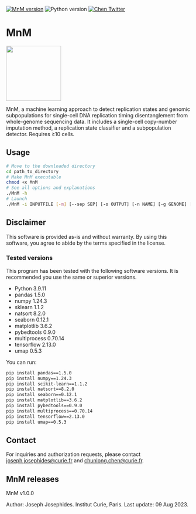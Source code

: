 [![MnM version](https://img.shields.io/badge/release-1.0.0-blue)](https://github.com/CL-CHEN-Lab/MnM/releases/latest)
![Python version](https://img.shields.io/badge/Python-3-yellow?logo=python)
[![Chen Twitter](https://img.shields.io/badge/Share%20it-black?logo=X)](https://twitter.com/TeamChenCurie)


# MnM

<img src="https://xfer.curie.fr/get/nil/DYswdDZesK2/MnM.logo.png" width="150" height="150" />

MnM, a machine learning approach to detect replication states and genomic subpopulations for single-cell DNA replication timing disentanglement from whole-genome sequencing data. It includes a single-cell copy-number imputation method, a replication state classifier and a subpopulation detector.
Requires ≥10 cells.

## Usage

```bash
# Move to the downloaded directory
cd path_to_directory
# Make MnM executable
chmod +x MnM
# See all options and explanations
./MnM -h
# Launch
./MnM -i INPUTFILE [-m] [--sep SEP] [-o OUTPUT] [-n NAME] [-g GENOME] [-w WINDOWSIZE] [--seed SEED] [--maxcells MAXCELLS] [-r] [-s] [--cpu CPU] [--CNcol CNCOL] [--Cellcol CELLCOL] [--groups GROUPS] [-p] [-b] [-v] [-h]
```

## Disclaimer

This software is provided as-is and without warranty. By using this software, you agree to abide by the terms specified in the license.

### Tested versions

This program has been tested with the following software versions. It is recommended you use the same or superior versions.
* Python 3.9.11
* pandas 1.5.0
* numpy 1.24.3
* sklearn 1.1.2
* natsort 8.2.0
* seaborn 0.12.1
* matplotlib 3.6.2
* pybedtools 0.9.0
* multiprocess 0.70.14
* tensorflow 2.13.0
* umap 0.5.3

You can run:
```bash
pip install pandas==1.5.0
pip install numpy==1.24.3
pip install scikit-learn==1.1.2
pip install natsort==8.2.0
pip install seaborn==0.12.1
pip install matplotlib==3.6.2
pip install pybedtools==0.9.0
pip install multiprocess==0.70.14
pip install tensorflow==2.13.0
pip install umap==0.5.3
```

## Contact

For inquiries and authorization requests, please contact [joseph.josephides@curie.fr](mailto:joseph.josephides@curie.fr) and [chunlong.chen@curie.fr](mailto:chunlong.chen@curie.fr).

## MnM releases

MnM v1.0.0

Author: Joseph Josephides.
Institut Curie, Paris.
Last update: 09 Aug 2023.

